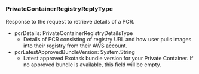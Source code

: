 ### PrivateContainerRegistryReplyType
Response to the request to retrieve details of a PCR.

- pcrDetails: PrivateContainerRegistryDetailsType
  - Details of PCR consisting of registry URL and how user pulls images into their registry from their AWS account.
- pcrLatestApprovedBundleVersion: System.String
  - Latest approved Exotask bundle version for your Private Container. If no approved bundle is available, this field will be empty.
